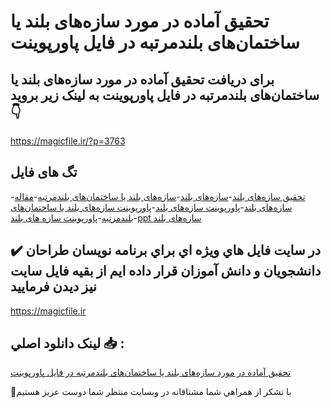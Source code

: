 # تحقیق آماده در مورد سازه‌های بلند یا ساختمان‌های بلندمرتبه در فایل پاورپوینت

## برای دریافت تحقیق آماده در مورد سازه‌های بلند یا ساختمان‌های بلندمرتبه در فایل پاورپوینت به لینک زیر بروید 👇

https://magicfile.ir/?p=3763

## تگ های فایل

-[تحقیق سازه‌های بلند](https://magicfile.ir/product/%d8%aa%d8%ad%d9%82%db%8c%d9%82-%d8%b3%d8%a7%d8%b2%d9%87%d9%87%d8%a7%db%8c-%d8%a8%d9%84%d9%86%d8%af-%db%8c%d8%a7-%d8%b3%d8%a7%d8%ae%d8%aa%d9%85%d8%a7%d9%86%d9%87%d8%a7%db%8c-%d8%a8%d9%84%d9%86%d8%af%d9%85%d8%b1%d8%aa%d8%a8%d9%87-%d9%be%d8%a7%d9%88%d8%b1%d9%be%d9%88%db%8c%d9%86%d8%aa/)-[سازه‌های بلند](https://magicfile.ir/product/%d8%aa%d8%ad%d9%82%db%8c%d9%82-%d8%b3%d8%a7%d8%b2%d9%87%d9%87%d8%a7%db%8c-%d8%a8%d9%84%d9%86%d8%af-%db%8c%d8%a7-%d8%b3%d8%a7%d8%ae%d8%aa%d9%85%d8%a7%d9%86%d9%87%d8%a7%db%8c-%d8%a8%d9%84%d9%86%d8%af%d9%85%d8%b1%d8%aa%d8%a8%d9%87-%d9%be%d8%a7%d9%88%d8%b1%d9%be%d9%88%db%8c%d9%86%d8%aa/)-[سازه‌های بلند یا ساختمان‌های بلندمرتبه](https://magicfile.ir/product/%d8%aa%d8%ad%d9%82%db%8c%d9%82-%d8%b3%d8%a7%d8%b2%d9%87%d9%87%d8%a7%db%8c-%d8%a8%d9%84%d9%86%d8%af-%db%8c%d8%a7-%d8%b3%d8%a7%d8%ae%d8%aa%d9%85%d8%a7%d9%86%d9%87%d8%a7%db%8c-%d8%a8%d9%84%d9%86%d8%af%d9%85%d8%b1%d8%aa%d8%a8%d9%87-%d9%be%d8%a7%d9%88%d8%b1%d9%be%d9%88%db%8c%d9%86%d8%aa/)-[مقاله سازه‌های بلند](https://magicfile.ir/product/%d8%aa%d8%ad%d9%82%db%8c%d9%82-%d8%b3%d8%a7%d8%b2%d9%87%d9%87%d8%a7%db%8c-%d8%a8%d9%84%d9%86%d8%af-%db%8c%d8%a7-%d8%b3%d8%a7%d8%ae%d8%aa%d9%85%d8%a7%d9%86%d9%87%d8%a7%db%8c-%d8%a8%d9%84%d9%86%d8%af%d9%85%d8%b1%d8%aa%d8%a8%d9%87-%d9%be%d8%a7%d9%88%d8%b1%d9%be%d9%88%db%8c%d9%86%d8%aa/)-[پاورپوینت سازه‌های بلند](https://magicfile.ir/product/%d8%aa%d8%ad%d9%82%db%8c%d9%82-%d8%b3%d8%a7%d8%b2%d9%87%d9%87%d8%a7%db%8c-%d8%a8%d9%84%d9%86%d8%af-%db%8c%d8%a7-%d8%b3%d8%a7%d8%ae%d8%aa%d9%85%d8%a7%d9%86%d9%87%d8%a7%db%8c-%d8%a8%d9%84%d9%86%d8%af%d9%85%d8%b1%d8%aa%d8%a8%d9%87-%d9%be%d8%a7%d9%88%d8%b1%d9%be%d9%88%db%8c%d9%86%d8%aa/)-[پاورپوینت سازه‌های بلند یا ساختمان‌های بلندمرتبه](https://magicfile.ir/product/%d8%aa%d8%ad%d9%82%db%8c%d9%82-%d8%b3%d8%a7%d8%b2%d9%87%d9%87%d8%a7%db%8c-%d8%a8%d9%84%d9%86%d8%af-%db%8c%d8%a7-%d8%b3%d8%a7%d8%ae%d8%aa%d9%85%d8%a7%d9%86%d9%87%d8%a7%db%8c-%d8%a8%d9%84%d9%86%d8%af%d9%85%d8%b1%d8%aa%d8%a8%d9%87-%d9%be%d8%a7%d9%88%d8%b1%d9%be%d9%88%db%8c%d9%86%d8%aa/)-[پاورپوینت سازه های بلند](https://magicfile.ir/product/%d8%aa%d8%ad%d9%82%db%8c%d9%82-%d8%b3%d8%a7%d8%b2%d9%87%d9%87%d8%a7%db%8c-%d8%a8%d9%84%d9%86%d8%af-%db%8c%d8%a7-%d8%b3%d8%a7%d8%ae%d8%aa%d9%85%d8%a7%d9%86%d9%87%d8%a7%db%8c-%d8%a8%d9%84%d9%86%d8%af%d9%85%d8%b1%d8%aa%d8%a8%d9%87-%d9%be%d8%a7%d9%88%d8%b1%d9%be%d9%88%db%8c%d9%86%d8%aa/)-[ppt سازه‌های بلند](https://magicfile.ir/product/%d8%aa%d8%ad%d9%82%db%8c%d9%82-%d8%b3%d8%a7%d8%b2%d9%87%d9%87%d8%a7%db%8c-%d8%a8%d9%84%d9%86%d8%af-%db%8c%d8%a7-%d8%b3%d8%a7%d8%ae%d8%aa%d9%85%d8%a7%d9%86%d9%87%d8%a7%db%8c-%d8%a8%d9%84%d9%86%d8%af%d9%85%d8%b1%d8%aa%d8%a8%d9%87-%d9%be%d8%a7%d9%88%d8%b1%d9%be%d9%88%db%8c%d9%86%d8%aa/)

## ✔️ در سايت فايل هاي ويژه اي براي برنامه نويسان طراحان دانشجويان و دانش آموزان قرار داده ايم از بقيه فايل سايت نيز ديدن فرماييد

https://magicfile.ir


## لينک دانلود اصلي 📥 :

[تحقیق آماده در مورد سازه‌های بلند یا ساختمان‌های بلندمرتبه در فایل پاورپوینت](https://magicfile.ir/product/%d8%aa%d8%ad%d9%82%db%8c%d9%82-%d8%b3%d8%a7%d8%b2%d9%87%d9%87%d8%a7%db%8c-%d8%a8%d9%84%d9%86%d8%af-%db%8c%d8%a7-%d8%b3%d8%a7%d8%ae%d8%aa%d9%85%d8%a7%d9%86%d9%87%d8%a7%db%8c-%d8%a8%d9%84%d9%86%d8%af%d9%85%d8%b1%d8%aa%d8%a8%d9%87-%d9%be%d8%a7%d9%88%d8%b1%d9%be%d9%88%db%8c%d9%86%d8%aa/) 


🙏با تشکر از همراهي شما مشتاقانه در وبسایت منتظر شما دوست عزیز هستیم

